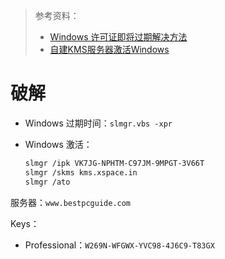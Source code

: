 > 参考资料：
>
> - [Windows 许可证即将过期解决方法 ](https://www.jianshu.com/p/ce28c3c96292)
> - [自建KMS服务器激活Windows](https://blog.futrime.com/zh-cn/p/自建kms服务器激活windows/)

# 破解

- Windows 过期时间：`slmgr.vbs -xpr`

- Windows 激活：

  ```sh
  slmgr /ipk VK7JG-NPHTM-C97JM-9MPGT-3V66T
  slmgr /skms kms.xspace.in
  slmgr /ato
  ```

  

服务器：`www.bestpcguide.com`

Keys：

- Professional：`W269N-WFGWX-YVC98-4J6C9-T83GX`